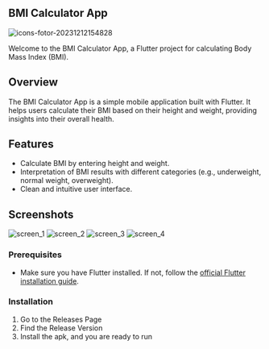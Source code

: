 ## BMI Calculator App

![icons-fotor-20231212154828](https://github.com/HiraK7dev/Bmi-Calculator/assets/153591644/e08a3da6-6b7e-403a-acde-ace687be5dd4)

Welcome to the BMI Calculator App, a Flutter project for calculating Body Mass Index (BMI).

## Overview

The BMI Calculator App is a simple mobile application built with Flutter. It helps users calculate their BMI based on their height and weight, providing insights into their overall health.

## Features

- Calculate BMI by entering height and weight.
- Interpretation of BMI results with different categories (e.g., underweight, normal weight, overweight).
- Clean and intuitive user interface.

## Screenshots

![screen_1](https://github.com/HiraK7dev/Bmi-Calculator/assets/153591644/38b1cdac-3865-47e4-9a24-fae1885a791a)
![screen_2](https://github.com/HiraK7dev/Bmi-Calculator/assets/153591644/709704ce-a0ad-48d6-9d34-6f0723316276)
![screen_3](https://github.com/HiraK7dev/Bmi-Calculator/assets/153591644/76f6a48a-c5c3-431e-b55b-445bc647c266)
![screen_4](https://github.com/HiraK7dev/Bmi-Calculator/assets/153591644/4b28137d-8056-40a9-a2b7-9e39ce283b35)

### Prerequisites

- Make sure you have Flutter installed. If not, follow the [official Flutter installation guide](https://flutter.dev/docs/get-started/install).

### Installation

1. Go to the Releases Page
2. Find the Release Version
3. Install the apk, and you are ready to run

